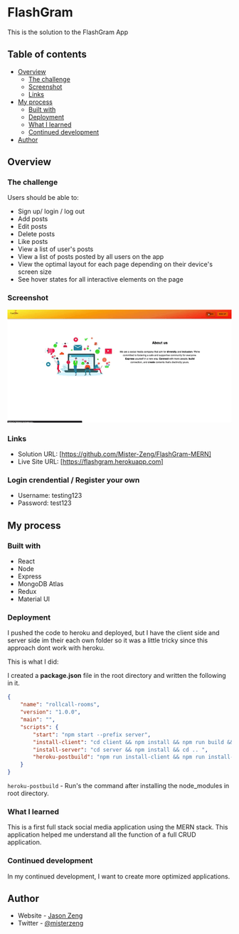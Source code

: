 # FlashGram

This is the solution to the FlashGram App 

## Table of contents

- [Overview](#overview)
  - [The challenge](#the-challenge)
  - [Screenshot](#screenshot)
  - [Links](#links)
- [My process](#my-process)
  - [Built with](#built-with)
  - [Deployment](#built-with)
  - [What I learned](#deployment)
  - [Continued development](#continued-development)
- [Author](#author)


## Overview

### The challenge

Users should be able to:

- Sign up/ login / log out
- Add posts
- Edit posts
- Delete posts
- Like posts
- View a list of user's posts
- View a list of posts posted by all users on the app
- View the optimal layout for each page depending on their device's screen size
- See hover states for all interactive elements on the page

### Screenshot

![](./client/src/images/demo.gif)

### Links

- Solution URL: [https://github.com/Mister-Zeng/FlashGram-MERN]
- Live Site URL: [https://flashgram.herokuapp.com]

### Login crendential / Register your own

- Username: testing123
- Password: test123

## My process

### Built with

- React
- Node
- Express
- MongoDB Atlas
- Redux
- Material UI

### Deployment

I pushed the code to heroku and deployed, but I have the client side and server side im their each own folder so it was a little tricky since this approach dont work with heroku. 

This is what I did:


 I created a **package.json** file in the root directory and written the following in it.

```json
{
    "name": "rollcall-rooms",
    "version": "1.0.0",
    "main": "",
    "scripts": {
        "start": "npm start --prefix server",
        "install-client": "cd client && npm install && npm run build && cd ..",
        "install-server": "cd server && npm install && cd .. ",
        "heroku-postbuild": "npm run install-client && npm run install-server"
    }
}
```

`heroku-postbuild` - Run's the command after installing the node_modules in root directory.

### What I learned

This is a first full stack social media application using the MERN stack. This application helped me understand all the function of a full CRUD application. 

### Continued development

In my continued development, I want to create more optimized applications. 

## Author

- Website - [Jason Zeng](https://mister-zeng.github.io/Portfolio-Website/)
- Twitter - [@misterzeng](https://www.twitter.com/misterzeng)
